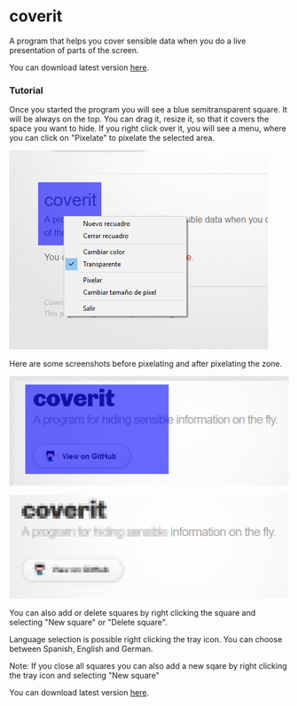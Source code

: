 # coverit

A program that helps you cover sensible data when you do a live presentation of parts of the screen.

You can download latest version [here](https://github.com/franzz2000/coverit/releases/latest).

### Tutorial
Once you started the program you will see a blue semitransparent square. It will be always on the top. You can drag it, resize it, so that it covers the space you want to hide. If you right click over it, you will see a menu, where you can click on "Pixelate" to pixelate the selected area.

![alt text](img/captura1.png "Menu, when right click")

Here are some screenshots before pixelating and after pixelating the zone.

![alt text](img/captura2.png "Not Pixelated")

![alt text](img/captura3.png "Pixelated")

You can also add or delete squares by right clicking the square and selecting "New square" or "Delete square".

Language selection is possible right clicking the tray icon. You can choose between Spanish, English and German.

Note: If you close all squares you can also add a new sqare by right clicking the tray icon and selecting "New square"

You can download latest version [here](https://github.com/franzz2000/coverit/releases/latest).
